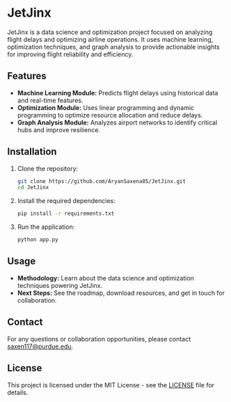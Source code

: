 # JetJinx

JetJinx is a data science and optimization project focused on analyzing flight delays and optimizing airline operations. It uses machine learning, optimization techniques, and graph analysis to provide actionable insights for improving flight reliability and efficiency.

## Features

- **Machine Learning Module:** Predicts flight delays using historical data and real-time features.
- **Optimization Module:** Uses linear programming and dynamic programming to optimize resource allocation and reduce delays.
- **Graph Analysis Module:** Analyzes airport networks to identify critical hubs and improve resilience.

## Installation

1. Clone the repository:
   ```bash
   git clone https://github.com/AryanSaxena05/JetJinx.git
   cd JetJinx
   ```

2. Install the required dependencies:
   ```bash
   pip install -r requirements.txt
   ```

3. Run the application:
   ```bash
   python app.py
   ```

## Usage

- **Methodology:** Learn about the data science and optimization techniques powering JetJinx.
- **Next Steps:** See the roadmap, download resources, and get in touch for collaboration.

## Contact

For any questions or collaboration opportunities, please contact [saxen117@purdue.edu](mailto:saxen117@purdue.edu).

## License

This project is licensed under the MIT License - see the [LICENSE](LICENSE) file for details. 